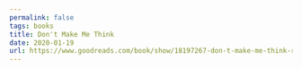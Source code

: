 ```yaml
---
permalink: false
tags: books
title: Don't Make Me Think
date: 2020-01-19
url: https://www.goodreads.com/book/show/18197267-don-t-make-me-think-revisited
---
```

